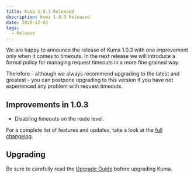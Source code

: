 ```yaml
---
title: Kuma 1.0.3 Released
description: Kuma 1.0.3 Released
date: 2020-12-03
tags:
  - Release
---
```


We are happy to announce the release of Kuma 1.0.3 with one improvement only when it comes to timeouts. In the next release we will introduce a formal policy for managing request timeouts in a more fine grained way.

Therefore - although we always recommend upgrading to the latest and greatest - you can postpone upgrading to this version if you have not experienced any problem with request timeouts.

## Improvements in 1.0.3

- Disabling timeouts on the route level.

For a complete list of features and updates, take a look at the [full changelog](https://github.com/kumahq/kuma/blob/0ec42aa981139b1552e695b17e0f474cd0d5bde9/CHANGELOG.md).

## Upgrading

Be sure to carefully read the [Upgrade Guide](https://github.com/kumahq/kuma/blob/master/UPGRADE.md) before upgrading Kuma.
